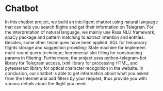 # Chatbot


In this chatbot project, we build an intelligent chatbot using natural language that can help you search flights and get their information on Telegram.
For the interpretation of natural language, we mainly use Rasa NLU framework, spaCy package and pattern matching to extract intention and entities. Besides, some other techniques have been applied: SQL for temporary flights storage and suggestion providing; State machine for implement multi-round query technique; Incremental slot filling for constructing params in filtering.
Furthermore, the project uses python-telegram-bot library for Telegram access, lxml library for processing HTML, and pytesseract library for optical character recognition in the website.
In conclusion, our chatbot is able to get information about what you asked from the Internet and add filters by your request, thus provide you with various details about the flight you need.
